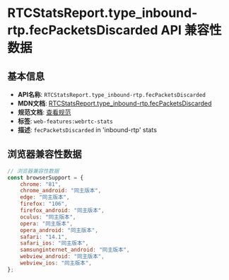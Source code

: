 # RTCStatsReport.type_inbound-rtp.fecPacketsDiscarded API 兼容性数据

## 基本信息

- **API名称**: `RTCStatsReport.type_inbound-rtp.fecPacketsDiscarded`
- **MDN文档**: [RTCStatsReport.type_inbound-rtp.fecPacketsDiscarded](https://developer.mozilla.org/docs/Web/API/RTCInboundRtpStreamStats/fecPacketsDiscarded)
- **规范文档**: [查看规范](https://w3c.github.io/webrtc-stats/#dom-rtcinboundrtpstreamstats-fecpacketsdiscarded)
- **标签**: `web-features:webrtc-stats`
- **描述**: `fecPacketsDiscarded` in 'inbound-rtp' stats

## 浏览器兼容性数据

```javascript
// 浏览器兼容性数据
const browserSupport = {
    chrome: "81",
    chrome_android: "同主版本",
    edge: "同主版本",
    firefox: "106",
    firefox_android: "同主版本",
    oculus: "同主版本",
    opera: "同主版本",
    opera_android: "同主版本",
    safari: "14.1",
    safari_ios: "同主版本",
    samsunginternet_android: "同主版本",
    webview_android: "同主版本",
    webview_ios: "同主版本",
};

```

